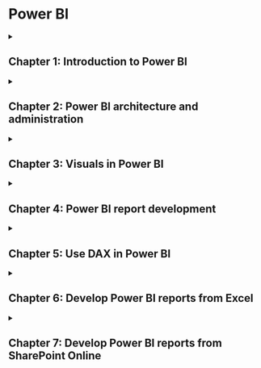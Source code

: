 # Power BI

<details>
  <summary>
    <h2>Chapter 1: Introduction to Power BI</h2>
  </summary>

  ### Case Study

  <p>Consider a large finance company in which an IT project manager is charged with
deciding which version of Power BI to adopt. Here’s the scenario:</p>

  <ul>
    <li>The finance organization has millions of row of data.</li>
    <li>Thousands of new rows are added to the database erery hour.</li>
    <li>Employees have various roles, according to their professions.</li>
    <li>Some employees act only as end user, viewing reports containing this data.</li>
    <li>Some employees are analysts and require the ability to share Power BI dashboards.</li>
    <li>Some employees focus on high-precision data to improve their understanding of perfomance</li>
    <li>The finance company wants to set up an on-premises environment within the organization.</li>
  </ul>

  <p>Based on these points, decide whether the finance company should select the Power BI Pro version or the Premium package.</p>

  ### Practice questions

  <ol>
    <li>What is the difference between Power BI Pro and Power BI Premium</li>
    <li>What services does Power BI support?</li>
    <li>Describe the natural query processing capabilities in Power BI.</li>
    <li>What Power BI feature supports an on-premises environment?</li>
    <li>What is Power BI Report Server?</li>
    <li>What is Power Bi Embedded?</li>
  </ol>

</details>

<details>
  <summary>
    <h2>Chapter 2: Power BI architecture and administration</h2>
  </summary>

</details>

<details>
  <summary>
    <h2>Chapter 3: Visuals in Power BI</h2>
  </summary>

</details>

<details>
  <summary>
    <h2>Chapter 4: Power BI report development</h2>
  </summary>

</details>

<details>
  <summary>
    <h2>Chapter 5: Use DAX in Power BI</h2>
  </summary>

</details>

<details>
  <summary>
    <h2>Chapter 6: Develop Power BI reports from Excel</h2>
  </summary>

</details>

<details>
  <summary>
    <h2>Chapter 7: Develop Power BI reports from SharePoint Online</h2>
  </summary>

</details>
